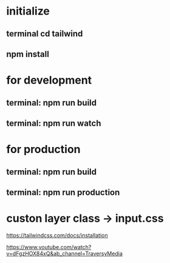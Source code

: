 # initialize

## terminal cd tailwind

## npm install

# for development

## terminal: npm run build

## terminal: npm run watch

# for production

## terminal: npm run build

## terminal: npm run production

# custon layer class -> input.css

https://tailwindcss.com/docs/installation

https://www.youtube.com/watch?v=dFgzHOX84xQ&ab_channel=TraversyMedia
